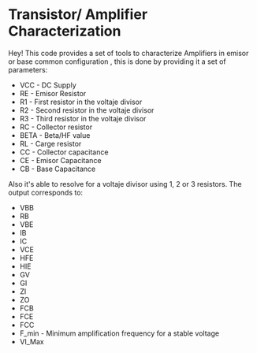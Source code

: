 # Transistor/ Amplifier Characterization

Hey! This code provides a set of tools to characterize Amplifiers in emisor or base common configuration , this is done by providing it a set of parameters: 

*   VCC - DC Supply
*   RE - Emisor Resistor
*   R1 - First resistor in the voltaje divisor
*   R2 - Second resistor in the voltaje divisor
*   R3 - Third resistor in the voltaje divisor
*   RC - Collector resistor
*   BETA - Beta/HF value
*   RL - Carge resistor
*   CC - Collector capacitance
*   CE - Emisor Capacitance 
*   CB - Base Capacitance 

Also it's able to resolve for a voltaje divisor using 1, 2 or 3 resistors. The output corresponds to: 

*   VBB
*   RB
*   VBE
*   IB
*   IC
*   VCE
*   HFE
*   HIE
*   GV
*   GI
*   ZI
*   ZO
*   FCB
*   FCE
*   FCC
*   F_min - Minimum amplification frequency for a stable voltage
*   VI_Max 
